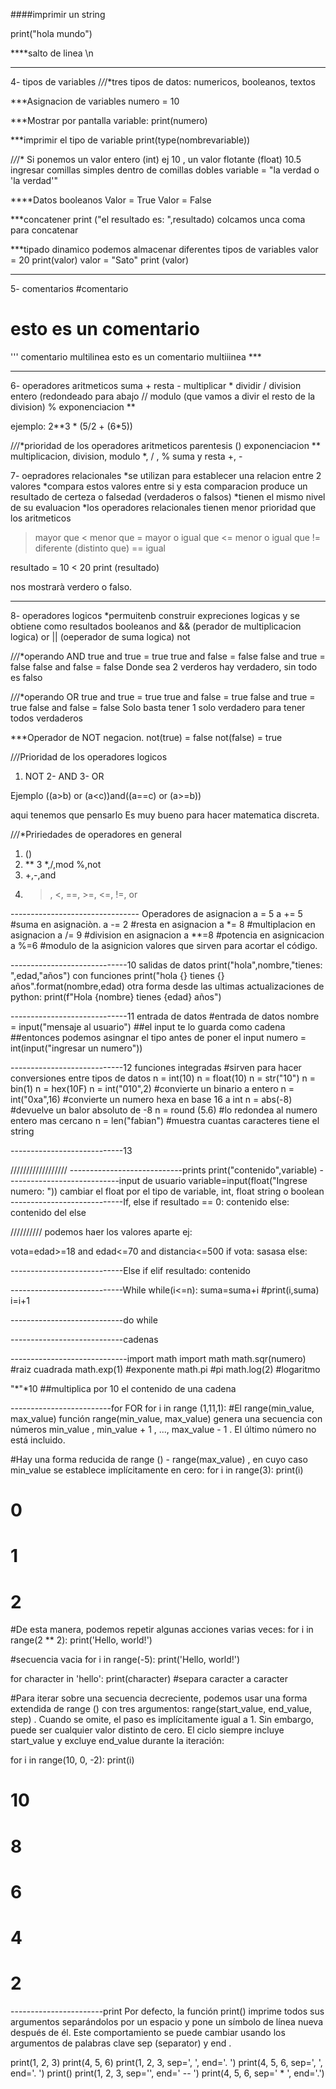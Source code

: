 ####imprimir un string

print("hola mundo")

****salto de linea 
\n

---------------
4- tipos de variables
/*/*/*tres tipos de datos: 
numericos, booleanos, textos

***Asignacion de variables
numero = 10

***Mostrar por pantalla variable:
print(numero)

***imprimir el tipo de variable
print(type(nombrevariable))

/*/*/* Si ponemos un valor entero (int) ej 10 , un valor flotante (float) 10.5
ingresar comillas simples dentro de comillas dobles
variable = "la verdad o 'la verdad'"

****Datos booleanos
Valor = True
Valor = False



***concatener
print ("el resultado es: ",resultado)
colcamos unca coma para concatenar

***tipado dinamico
podemos almacenar diferentes tipos de variables
valor = 20
print(valor)
valor = "Sato"
print (valor)


--------------------------
5- comentarios
#comentario 
# esto es un comentario 
''' comentario multilinea
esto es un comentario multiiinea ***

------------------------
6- operadores aritmeticos
suma +
resta -
multiplicar *
dividir /
division entero (redondeado para abajo // 
modulo (que vamos a divir el resto de la division) %
exponenciacion  **

ejemplo:
2**3 * (5/2 + (6*5))

/*/*/*prioridad de los operadores aritmeticos
parentesis ()
exponenciacion **
multiplicacion, division, modulo *, / , %
suma y resta +, -


7- oepradores relacionales
*se utilizan para establecer una relacion entre 2 valores
*compara estos valores entre si y esta comparacion produce 
un resultado de certeza o falsedad (verdaderos o falsos)
*tienen el mismo nivel de su evaluacion
*los operadores relacionales tienen menor prioridad que los aritmeticos
> mayor que
< menor que
>= mayor o igual que
<= menor o igual que
!= diferente (distinto que)
== igual 

resultado = 10 < 20
print (resultado)

nos mostrarà verdero o falso.

----------------------------------------
8- operadores logicos
*permuitenb construir expreciones logicas y se obtiene como resultados booleanos
and && (perador de multiplicacion logica)
or  || (oeperador de suma logica)
not

/*/*/*operando AND
true and true = true
true and false = false
false and true = false
false and false = false
Donde sea 2 verderos hay verdadero, sin todo es falso

/*/*/*operando OR
true and true = true
true and false = true
false and true = true
false and false = false
Solo basta tener 1 solo verdadero para tener todos verdaderos 

***Operador de NOT negacion.
not(true) = false
not(false) = true 

/*/*/Prioridad de los operadores logicos
1. NOT
2- AND
3- OR 

Ejemplo 
((a>b) or (a<c))and((a==c) or (a>=b))

aqui tenemos que pensarlo 
Es muy bueno para hacer matematica discreta.


/*/*/*Pririedades de operadores en general
1. ()
2. **
3 *,/,mod %,not
4. +,-,and 
5. >, <, ==, >=, <=, !=, or 

-------------------------------- Operadores de asignacion
a = 5 
a += 5 #suma en asignaciòn.
a -= 2 #resta en asignacion
a *= 8 #multiplacion en asignacion
a /= 9 #division en asignacion 
a **=8 #potencia en asignicacion
a %=6 #modulo de la asignicion 
valores que sirven para acortar el código.

-----------------------------10 salidas de datos
print("hola",nombre,"tienes: ",edad,"años")
con funciones
print("hola {} tienes {} años".format(nombre,edad)
otra forma desde las ultimas actualizaciones de python:
print(f"Hola {nombre} tienes {edad} años")

-----------------------------11 entrada de datos 
#entrada de datos
nombre = input("mensaje al usuario")
##el input te lo guarda como cadena
##entonces podemos asingnar el tipo antes de poner el input
numero = int(input("ingresar un numero"))

----------------------------12 funciones integradas
#sirven para hacer conversiones entre tipos de datos
n = int(10)
n = float(10)
n = str("10")
n = bin(1)
n = hex(10F)
n = int("010",2) #convierte un binario a entero
n = int("0xa",16) #convierte un numero hexa en base 16 a int
n = abs(-8) #devuelve un balor absoluto de -8
n = round (5.6) #lo redondea al numero entero mas cercano
n = len("fabian") #muestra cuantas caracteres tiene el string

----------------------------13 


//////////////////
----------------------------prints
print("contenido",variable)
----------------------------input de usuario
variable=input(float("Ingrese numero: "))
cambiar el float por el tipo de variable, int, float string o boolean
----------------------------If, else
if resultado == 0:
contenido
else:
contenido del else

////////// podemos haer los valores aparte
ej:

vota=edad>=18 and edad<=70 and distancia<=500
if vota:
sasasa
else:


----------------------------Else if
elif resultado:
contenido



----------------------------While
while(i<=n):
    suma=suma+i
    #print(i,suma)
    i=i+1

----------------------------do while

----------------------------cadenas

-----------------------------import math
import math
math.sqr(numero) #raiz cuadrada
math.exp(1) #exponente
math.pi #pi
math.log(2) #logaritmo

"*"*10 ##multiplica por 10 el contenido de una cadena

-------------------------for
FOR
for i in range (1,11,1):
#El range(min_value, max_value) función range(min_value, max_value) genera una secuencia con números min_value , min_value + 1 , ..., max_value - 1 . El último número no está incluido. 


#Hay una forma reducida de range () - range(max_value) , en cuyo caso min_value se establece implícitamente en cero:
for i in range(3):
    print(i)
# 0
# 1
# 2

#De esta manera, podemos repetir algunas acciones varias veces:
for i in range(2 ** 2):
    print('Hello, world!')

#secuencia vacia
for i in range(-5):
    print('Hello, world!')

for character in 'hello':
    print(character)
#separa caracter a caracter

#Para iterar sobre una secuencia decreciente, podemos usar una forma extendida de range () con tres argumentos: range(start_value, end_value, step) . Cuando se omite, el paso es implícitamente igual a 1. Sin embargo, puede ser cualquier valor distinto de cero. El ciclo siempre incluye start_value y excluye end_value durante la iteración:

for i in range(10, 0, -2):
    print(i)
# 10
# 8
# 6
# 4
# 2

-----------------------print
Por defecto, la función print() imprime todos sus argumentos separándolos por un espacio y pone un símbolo de línea nueva después de él. Este comportamiento se puede cambiar usando los argumentos de palabras clave sep (separator) y end .

print(1, 2, 3)
print(4, 5, 6)
print(1, 2, 3, sep=', ', end='. ')
print(4, 5, 6, sep=', ', end='. ')
print()
print(1, 2, 3, sep='', end=' -- ')
print(4, 5, 6, sep=' * ', end='.')
